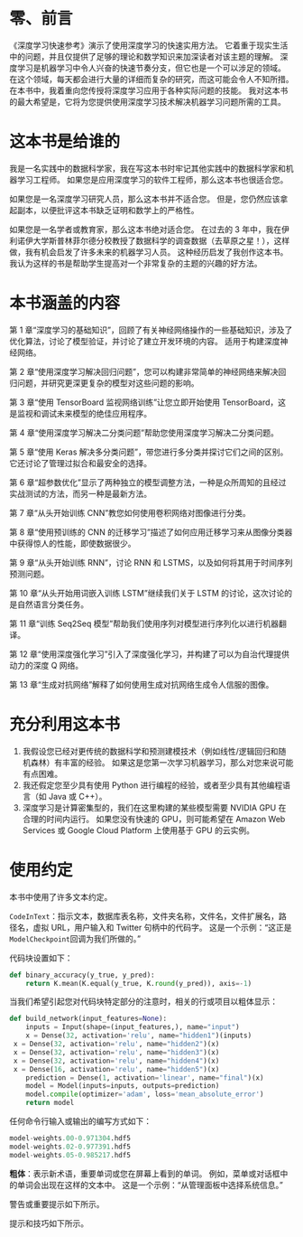 # 零、前言

《深度学习快速参考》演示了使用深度学习的快速实用方法。 它着重于现实生活中的问题，并且仅提供了足够的理论和数学知识来加深读者对该主题的理解。 深度学习是机器学习中令人兴奋的快速节奏分支，但它也是一个可以涉足的领域。 在这个领域，每天都会进行大量的详细而复杂的研究，而这可能会令人不知所措。 在本书中，我着重向您传授将深度学习应用于各种实际问题的技能。 我对这本书的最大希望是，它将为您提供使用深度学习技术解决机器学习问题所需的工具。

# 这本书是给谁的

我是一名实践中的数据科学家，我在写这本书时牢记其他实践中的数据科学家和机器学习工程师。 如果您是应用深度学习的软件工程师，那么这本书也很适合您。

如果您是一名深度学习研究人员，那么这本书并不适合您。 但是，您仍然应该拿起副本，以便批评这本书缺乏证明和数学上的严格性。

如果您是一名学者或教育家，那么这本书绝对适合您。 在过去的 3 年中，我在伊利诺伊大学斯普林菲尔德分校教授了数据科学的调查数据（去草原之星！），这样做，我有机会启发了许多未来的机器学习人员。 这种经历启发了我创作这本书。 我认为这样的书是帮助学生提高对一个非常复杂的主题的兴趣的好方法。

# 本书涵盖的内容

第 1 章“深度学习的基础知识”，回顾了有关神经网络操作的一些基础知识，涉及了优化算法，讨论了模型验证，并讨论了建立开发环境的内容。 适用于构建深度神经网络。

第 2 章“使用深度学习解决回归问题”，您可以构建非常简单的神经网络来解决回归问题，并研究更深更复杂的模型对这些问题的影响。

第 3 章“使用 TensorBoard 监视网络训练”让您立即开始使用 TensorBoard，这是监视和调试未来模型的绝佳应用程序。

第 4 章“使用深度学习解决二分类问题”帮助您使用深度学习解决二分类问题。

第 5 章“使用 Keras 解决多分类问题”，带您进行多分类并探讨它们之间的区别。 它还讨论了管理过拟合和最安全的选择。

第 6 章“超参数优化”显示了两种独立的模型调整方法，一种是众所周知的且经过实战测试的方法，而另一种是最新方法。

第 7 章“从头开始训练 CNN”教您如何使用卷积网络对图像进行分类。

第 8 章“使用预训练的 CNN 的迁移学习”描述了如何应用迁移学习来从图像分类器中获得惊人的性能，即使数据很少。

第 9 章“从头开始训练 RNN”，讨论 RNN 和 LSTMS，以及如何将其用于时间序列预测问题。

第 10 章“从头开始用词嵌入训练 LSTM”继续我们关于 LSTM 的讨论，这次讨论的是自然语言分类任务。

第 11 章“训练 Seq2Seq 模型”帮助我们使用序列对模型进行序列化以进行机器翻译。

第 12 章“使用深度强化学习”引入了深度强化学习，并构建了可以为自治代理提供动力的深度 Q 网络。

第 13 章“生成对抗网络”解释了如何使用生成对抗网络生成令人信服的图像。

# 充分利用这本书

1.  我假设您已经对更传统的数据科学和预测建模技术（例如线性/逻辑回归和随机森林）有丰富的经验。 如果这是您第一次学习机器学习，那么对您来说可能有点困难。
2.  我还假定您至少具有使用 Python 进行编程的经验，或者至少具有其他编程语言（如 Java 或 C++）。
3.  深度学习是计算密集型的，我们在这里构建的某些模型需要 NVIDIA GPU 在合理的时间内运行。 如果您没有快速的 GPU，则可能希望在 Amazon Web Services 或 Google Cloud Platform 上使用基于 GPU 的云实例。

# 使用约定

本书中使用了许多文本约定。

`CodeInText`：指示文本，数据库表名称，文件夹名称，文件名，文件扩展名，路径名，虚拟 URL，用户输入和 Twitter 句柄中的代码字。 这是一个示例：“这正是`ModelCheckpoint`回调为我们所做的。”

代码块设置如下：

```py
def binary_accuracy(y_true, y_pred):
    return K.mean(K.equal(y_true, K.round(y_pred)), axis=-1)
```

当我们希望引起您对代码块特定部分的注意时，相关的行或项目以粗体显示：

```py
def build_network(input_features=None):
    inputs = Input(shape=(input_features,), name="input")
    x = Dense(32, activation='relu', name="hidden1")(inputs)
 x = Dense(32, activation='relu', name="hidden2")(x)
 x = Dense(32, activation='relu', name="hidden3")(x)
 x = Dense(32, activation='relu', name="hidden4")(x)
 x = Dense(16, activation='relu', name="hidden5")(x)
    prediction = Dense(1, activation='linear', name="final")(x)
    model = Model(inputs=inputs, outputs=prediction)
    model.compile(optimizer='adam', loss='mean_absolute_error')
    return model
```

任何命令行输入或输出的编写方式如下：

```py
model-weights.00-0.971304.hdf5
model-weights.02-0.977391.hdf5
model-weights.05-0.985217.hdf5
```

**粗体**：表示新术语，重要单词或您在屏幕上看到的单词。 例如，菜单或对话框中的单词会出现在这样的文本中。 这是一个示例：“从管理面板中选择系统信息。”

警告或重要提示如下所示。

提示和技巧如下所示。
